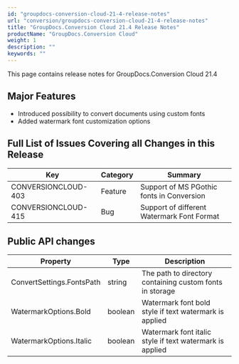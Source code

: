 ```yaml
---
id: "groupdocs-conversion-cloud-21-4-release-notes"
url: "conversion/groupdocs-conversion-cloud-21-4-release-notes"
title: "GroupDocs.Conversion Cloud 21.4 Release Notes"
productName: "GroupDocs.Conversion Cloud"
weight: 1
description: ""
keywords: ""
---
```


This page contains release notes for GroupDocs.Conversion Cloud 21.4

## Major Features ##

* Introduced possibility to convert documents using custom fonts
* Added watermark font customization options

## Full List of Issues Covering all Changes in this Release ##

|Key|Category|Summary
|---|---|---
|CONVERSIONCLOUD-403|Feature |Support of MS PGothic fonts in Conversion
|CONVERSIONCLOUD-415|Bug |Support of different Watermark Font Format

## Public API changes ##

|Property|Type|Description
|---|---|---
|ConvertSettings.FontsPath|string |The path to directory containing custom fonts in storage
|WatermarkOptions.Bold|boolean |Watermark font bold style if text watermark is applied
|WatermarkOptions.Italic|boolean |Watermark font italic style if text watermark is applied
